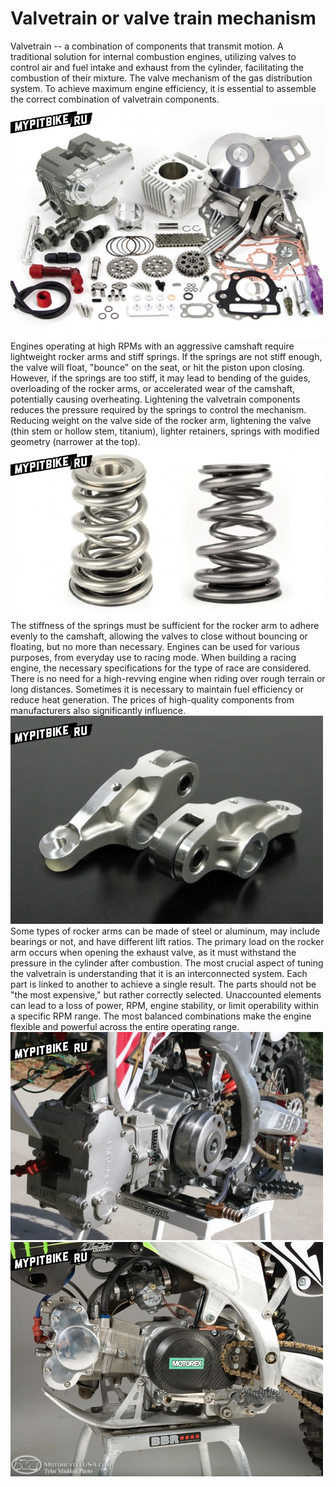 # Valvetrain or valve train mechanism

Valvetrain -- a combination of components that transmit motion. A traditional solution for internal combustion engines, utilizing valves to control air and fuel intake and exhaust from the cylinder, facilitating the combustion of their mixture. The valve mechanism of the gas distribution system. To achieve maximum engine efficiency, it is essential to assemble the correct combination of valvetrain components.
![](../../static/img/738af6.jpg)
Engines operating at high RPMs with an aggressive camshaft require lightweight rocker arms and stiff springs. If the springs are not stiff enough, the valve will float, "bounce" on the seat, or hit the piston upon closing. However, if the springs are too stiff, it may lead to bending of the guides, overloading of the rocker arms, or accelerated wear of the camshaft, potentially causing overheating.
Lightening the valvetrain components reduces the pressure required by the springs to control the mechanism. Reducing weight on the valve side of the rocker arm, lightening the valve (thin stem or hollow stem, titanium), lighter retainers, springs with modified geometry (narrower at the top).
![](../../static/img/e3b2c8.jpg) The stiffness of the springs must be sufficient for the rocker arm to adhere evenly to the camshaft, allowing the valves to close without bouncing or floating, but no more than necessary.
Engines can be used for various purposes, from everyday use to racing mode.
When building a racing engine, the necessary specifications for the type of race are considered. There is no need for a high-revving engine when riding over rough terrain or long distances. Sometimes it is necessary to maintain fuel efficiency or reduce heat generation.
The prices of high-quality components from manufacturers also significantly influence.
![](../../static/img/1b5be7.jpg)
Some types of rocker arms can be made of steel or aluminum, may include bearings or not, and have different lift ratios. The primary load on the rocker arm occurs when opening the exhaust valve, as it must withstand the pressure in the cylinder after combustion.
The most crucial aspect of tuning the valvetrain is understanding that it is an interconnected system. Each part is linked to another to achieve a single result. The parts should not be "the most expensive," but rather correctly selected. Unaccounted elements can lead to a loss of power, RPM, engine stability, or limit operability within a specific RPM range. The most balanced combinations make the engine flexible and powerful across the entire operating range.
![](../../static/img/a2aece.jpg)
![](../../static/img/975b30.jpg)